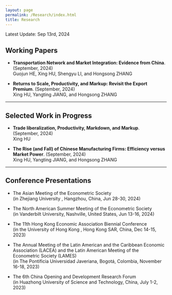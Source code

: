 ```yaml
---
layout: page
permalink: /Research/index.html
title: Research
---
```


Latest Update: Sep 13rd, 2024&nbsp;

## Working Papers

- **Transportation Network and Market Integration: Evidence from China**. (September, 2024)<br>Guojun HE, Xing HU, Shengyu LI, and Hongsong ZHANG<br>

- **Returns to Scale, Productivity, and Markup: Revisit the Export Premium**. (September, 2024)<br>Xing HU, Yangting JIANG, and Hongsong ZHANG<br>

---

## Selected Work in Progress

- **Trade liberalization, Productivity, Markdown, and Markup**. (September, 2024)<br>Xing HU<br>

- **The Rise (and Fall) of Chinese Manufacturing Firms: Efficiency versus Market Power**. (September, 2024)<br>Xing HU, Yangting JIANG, and Hongsong ZHANG<br>

---

## Conference Presentations
- The Asian Meeting of the Econometric Society<br>(in Zhejiang University , Hangzhou, China, Jun 28-30, 2024)<br>

- The North American Summer Meeting of the Econometric Society<br>(in Vanderbilt University, Nashville, United States, Jun 13-16, 2024)<br>

- The 11th Hong Kong Economic Association Biennial Conference<br>(in the University of Hong Kong , Hong Kong SAR, China, Dec 14-15, 2023)<br>

- The Annual Meeting of the Latin American and the Caribbean Economic Association (LACEA) and the Latin American Meeting of the Econometric Society (LAMES)<br>(in The Pontificia Universidad Javeriana, Bogotá, Colombia, November 16-18, 2023)<br>

- The 6th China Opening and Development Research Forum<br>(in Huazhong University of Science and Technology, China, July 1-2, 2023)<br>

  <br>

